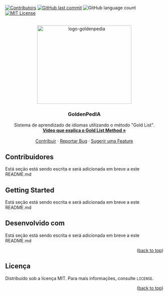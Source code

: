 <a name="readme-top"></a>
[![Contributors][contributors-shield]][contributors-url]
[![GitHub last commit][last-commits-shield]][last-commits-url]
![GitHub language count][language-count-shield]
[![MIT License][license-shield]][license-url]

<br />
<div align="center">
  <a href="https://github.com/START-DB-2023/goldenpedia/">
    <img src="https://github.com/START-DB-2023/goldenpedia/assets/73439911/98f56e31-b956-42c5-8473-ae6e95ed4ae9" alt="logo-goldenpedia" width="300" height="250">
  </a>

  <h3 align="center">GoldenPedIA</h3>

  <p align="center">
    Sistema de aprendizado de idiomas utilizando o método "Gold List".
    <br />
    <a href="https://youtu.be/G_swkDuWzFw?si=7ZTFNHSmkK7b_RU_"><strong>Vídeo que explica o Gold List Method »</strong></a>
    <br />
    <br />
    <a href="https://github.com/START-DB-2023/goldenpedia#getting-started">Contribuir</a>
    ·
    <a href="https://github.com/START-DB-2023/goldenpedia/issues">Reportar Bug</a>
    ·
    <a href="https://github.com/START-DB-2023/goldenpedia/issues">Sugerir uma Feature</a>
  </p>
</div>

## Contribuidores

Está seção está sendo escrita e será adicionada em breve a este README.md

## Getting Started

Está seção está sendo escrita e será adicionada em breve a este README.md


## Desenvolvido com

Está seção está sendo escrita e será adicionada em breve a este README.md
  
  <p align="right">(<a href="#readme-top">back to top</a>)</p>

## Licença

Distribuído sob a licença MIT. Para mais informações, consulte `LICENSE`.

<p align="right">(<a href="#readme-top">back to top</a>)</p>

[contributors-shield]: https://img.shields.io/github/contributors/START-DB-2023/goldenpedia?style=for-the-badge
[contributors-url]: https://github.com/START-DB-2023/goldenpedia/graphs/contributors
[license-shield]: https://img.shields.io/github/license/START-DB-2023/goldenpedia.svg?style=for-the-badge
[license-url]: https://github.com/START-DB-2023/goldenpedia/blob/main/LICENSE
[stars-shield]: https://img.shields.io/github/starsSTART-DB-2023/goldenpedia.svg?style=for-the-badge
[last-commits-shield]: https://img.shields.io/github/last-commit/START-DB-2023/goldenpedia?style=for-the-badge
[last-commits-url]: https://github.com/START-DB-2023/goldenpedia/commits/main
[language-count-shield]: https://img.shields.io/github/languages/count/START-DB-2023/goldenpedia?style=for-the-badge
